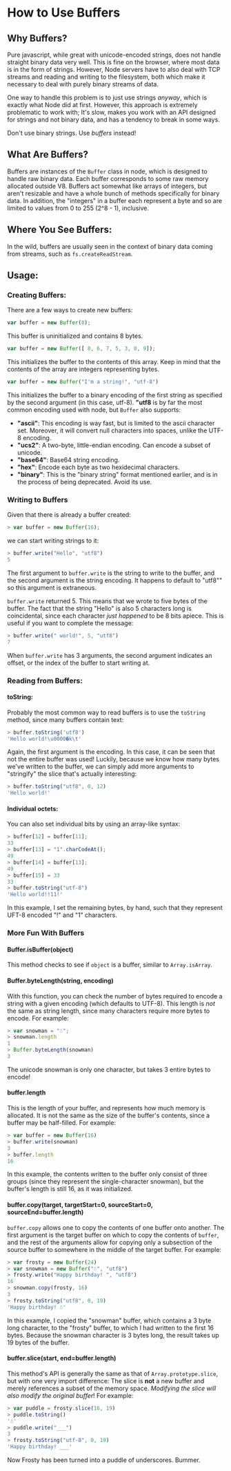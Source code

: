 # How to Use Buffers

## Why Buffers?

Pure javascript, while great with unicode-encoded strings, does not handle straight binary data very well. This is fine on the browser, where most data is in the form of strings. However, Node servers have to also deal with TCP streams and reading and writing to the filesystem, both which make it necessary to deal with purely binary streams of data.

One way to handle this problem is to just use strings *anyway*, which is exactly what Node did at first. However, this approach is extremely problematic to work with; It's slow, makes you work with an API designed for strings and not binary data, and has a tendency to break in some ways.

Don't use binary strings. Use *buffers* instead!

## What Are Buffers?

Buffers are instances of the `Buffer` class in node, which is designed to handle raw binary data. Each buffer corresponds to some raw memory allocated outside V8. Buffers act somewhat like arrays of integers, but aren't resizable and have a whole bunch of methods specifically for binary data. In addition, the "integers" in a buffer each represent a byte and so are limited to values from 0 to 255 (2^8 - 1), inclusive.

## Where You See Buffers:

In the wild, buffers are usually seen in the context of binary data coming from streams, such as `fs.createReadStream`.

## Usage:

### Creating Buffers:

There are a few ways to create new buffers:

```javascript
var buffer = new Buffer(8);
````

This buffer is uninitialized and contains 8 bytes.

```javascript
var buffer = new Buffer([ 8, 6, 7, 5, 3, 0, 9]);
```

This initializes the buffer to the contents of this array. Keep in mind that the contents of the array are integers representing bytes.

```javascript
var buffer = new Buffer("I'm a string!", "utf-8")
```

This initializes the buffer to a binary encoding of the first string as specified by the second argument (in this case, utf-8). **"utf8** is by far the most common encoding used with node, but `Buffer` also supports:
* **"ascii"**: This encoding is way fast, but is limited to the ascii character set. Moreover, it will convert null characters into spaces, unlike the UTF-8 encoding.
* **"ucs2"**: A two-byte, little-endian encoding. Can encode a subset of unicode.
* **"base64"**: Base64 string encoding.
* **"hex"**: Encode each byte as two hexidecimal characters.
* **"binary"**: This is the "binary string" format mentioned earlier, and is in the process of being deprecated. Avoid its use.

### Writing to Buffers

Given that there is already a buffer created:

```javascript
> var buffer = new Buffer(16);
````

we can start writing strings to it:

```javascript
> buffer.write("Hello", "utf8")
5
```

The first argument to `buffer.write` is the string to write to the buffer, and the second argument is the string encoding. It happens to default to "utf8"" so this argument is extraneous.

`buffer.write` returned 5. This means that we wrote to five bytes of the buffer. The fact that the string "Hello" is also 5 characters long is coincidental, since each character *just happened* to be 8 bits apiece. This is useful if you want to complete the message:

```javascript
> buffer.write(" world!", 5, "utf8")
7
````

When `buffer.write` has 3 arguments, the second argument indicates an offset, or the index of the buffer to start writing at.

### Reading from Buffers:

#### toString:

Probably the most common way to read buffers is to use the `toString` method, since many buffers contain text:

```javascript
> buffer.toString('utf8')
'Hello world!\u0000�k\t'
````

Again, the first argument is the encoding. In this case, it can be seen that not the entire buffer was used! Luckily, because we know how many bytes we've written to the buffer, we can simply add more arguments to "stringify" the slice that's actually interesting:

```javascript
> buffer.toString("utf8", 0, 12)
'Hello world!'
```

#### Individual octets:

You can also set individual bits by using an array-like syntax:

```javascript
> buffer[12] = buffer[11];
33
> buffer[13] = "1".charCodeAt();
49
> buffer[14] = buffer[13];
49
> buffer[15] = 33
33
> buffer.toString("utf-8")
'Hello world!!11!'
```

In this example, I set the remaining bytes, by hand, such that they represent UFT-8 encoded "!" and "1" characters.

### More Fun With Buffers

#### Buffer.isBuffer(object)

This method checks to see if `object` is a buffer, similar to `Array.isArray`.

#### Buffer.byteLength(string, encoding)

With this function, you can check the number of bytes required to encode a string with a given encoding (which defaults to UTF-8). This length is *not* the same as string length, since many characters require more bytes to encode. For example:

```javascript
> var snowman = "☃";
> snowman.length
1
> Buffer.byteLength(snowman)
3
```

The unicode snowman is only one character, but takes 3 entire bytes to encode!

#### buffer.length

This is the length of your buffer, and represents how much memory is allocated. It is not the same as the size of the buffer's contents, since a buffer may be half-filled. For example:

```javascript
> var buffer = new Buffer(16)
> buffer.write(snowman)
3
> buffer.length
16
```

In this example, the contents written to the buffer only consist of three groups (since they represent the single-character snowman), but the buffer's length is still 16, as it was initialized.

#### buffer.copy(target, targetStart=0, sourceStart=0, sourceEnd=buffer.length)

`buffer.copy` allows one to copy the contents of one buffer onto another. The first argument is the target buffer on which to copy the contents of `buffer`, and the rest of the arguments allow for copying only a subsection of the source buffer to somewhere in the middle of the target buffer. For example:

```javascript
> var frosty = new Buffer(24)
> var snowman = new Buffer("☃", "utf8")
> frosty.write("Happy birthday! ", "utf8")
16
> snowman.copy(frosty, 16)
3
> frosty.toString("utf8", 0, 19)
'Happy birthday! ☃'
```

In this example, I copied the "snowman" buffer, which contains a 3 byte long character, to the "frosty" buffer, to which I had written to the first 16 bytes. Because the snowman character is 3 bytes long, the result takes up 19 bytes of the buffer.

#### buffer.slice(start, end=buffer.length)

This method's API is generally the same as that of `Array.prototype.slice`, but with one very import difference: The slice is **not** a new buffer and merely references a subset of the memory space. *Modifying the slice will also modify the original buffer*! For example:

```javascript
> var puddle = frosty.slice(16, 19)
> puddle.toString()
'☃'
> puddle.write("___")
3
> frosty.toString("utf-8", 0, 19)
'Happy birthday! ___'
```

Now Frosty has been turned into a puddle of underscores. Bummer.